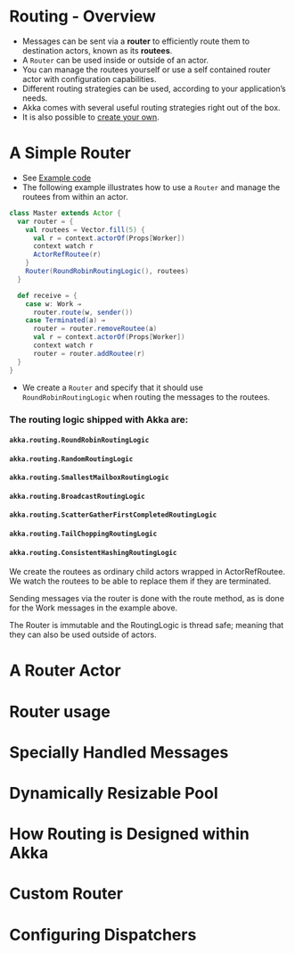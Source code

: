 # Routing - Overview
- Messages can be sent via a **router** to efficiently route them to destination actors, known as its **routees**. 
- A `Router` can be used inside or outside of an actor.
- You can manage the routees yourself or use a self contained router actor with configuration capabilities.
- Different routing strategies can be used, according to your application’s needs. 
- Akka comes with several useful routing strategies right out of the box. 
- It is also possible to [create your own](#custom-router).

# A Simple Router
- See [Example code](./routing-examples/src/main/scala/routing/simple)
- The following example illustrates how to use a `Router` and manage the routees from within an actor.
```scala
class Master extends Actor {
  var router = {
    val routees = Vector.fill(5) {
      val r = context.actorOf(Props[Worker])
      context watch r
      ActorRefRoutee(r)
    }
    Router(RoundRobinRoutingLogic(), routees)
  }

  def receive = {
    case w: Work ⇒
      router.route(w, sender())
    case Terminated(a) ⇒
      router = router.removeRoutee(a)
      val r = context.actorOf(Props[Worker])
      context watch r
      router = router.addRoutee(r)
  }
}
```
- We create a `Router` and specify that it should use `RoundRobinRoutingLogic` when routing the messages to the routees.

### The routing logic shipped with Akka are:
#### `akka.routing.RoundRobinRoutingLogic`
#### `akka.routing.RandomRoutingLogic`
#### `akka.routing.SmallestMailboxRoutingLogic`
#### `akka.routing.BroadcastRoutingLogic`
#### `akka.routing.ScatterGatherFirstCompletedRoutingLogic`
#### `akka.routing.TailChoppingRoutingLogic`
#### `akka.routing.ConsistentHashingRoutingLogic`

We create the routees as ordinary child actors wrapped in ActorRefRoutee. We watch the routees to be able to replace them if they are terminated.

Sending messages via the router is done with the route method, as is done for the Work messages in the example above.

The Router is immutable and the RoutingLogic is thread safe; meaning that they can also be used outside of actors. 

# A Router Actor





# Router usage





# Specially Handled Messages





# Dynamically Resizable Pool





# How Routing is Designed within Akka





# Custom Router





# Configuring Dispatchers










